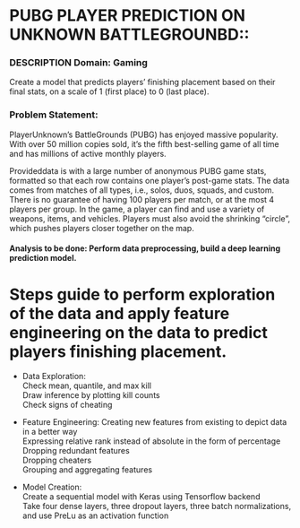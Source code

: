 # PUBG PLAYER PREDICTION ON UNKNOWN BATTLEGROUNBD::
### DESCRIPTION Domain: Gaming
Create a model that predicts players’ finishing placement based on their final stats, on a scale of 1 (first place) to 0 (last place). 
### Problem Statement:  
PlayerUnknown’s BattleGrounds (PUBG) has enjoyed massive popularity. With over 50 million copies sold, it’s the fifth best-selling game of all time and has millions of active monthly players.

Provideddata is with a large number of anonymous PUBG game stats, formatted so that each row contains one player’s post-game stats. The data comes from matches of all types, i.e., solos, duos, squads, and custom. There is no guarantee of having 100 players per match, or at the most 4 players per group. In the game, a player can find and use a variety of weapons, items, and vehicles. Players must also avoid the shrinking “circle”, which pushes players closer together on the map. 

#### Analysis to be done: Perform data preprocessing, build a deep learning prediction model. 

# Steps guide to perform exploration of the data and apply feature engineering on the data to predict players finishing placement.

* Data Exploration: <br  />
Check mean, quantile, and max kill <br  />
Draw inference by plotting kill counts <br  />
Check signs of cheating <br  />

* Feature Engineering:
Creating new features from existing to depict data in a better way <br  />
Expressing relative rank instead of absolute in the form of percentage <br  />
Dropping redundant features <br  />
Dropping cheaters <br  />
Grouping and aggregating features <br  />

* Model Creation: <br  />
Create a sequential model with Keras using Tensorflow backend <br  />
Take four dense layers, three dropout layers, three batch normalizations, and use PreLu as an activation function <br  />
